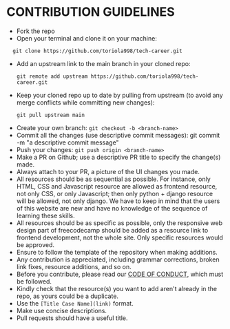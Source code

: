 # CONTRIBUTION GUIDELINES

- Fork the repo
- Open your terminal and clone it on your machine:
```
  git clone https://github.com/toriola998/tech-career.git
```
- Add an upstream link to the main branch in your cloned repo:
  ```
  git remote add upstream https://github.com/toriola998/tech-career.git
  ```
- Keep your cloned repo up to date by pulling from upstream (to avoid any merge conflicts while committing new changes):
  ```
  git pull upstream main
  ```
- Create your  own branch:  `git checkout -b <branch-name>`
- Commit all the changes (use descriptive commit messages): git commit -m "a descriptive commit message"
- Push your changes:  `git push origin <branch-name>`
- Make a PR on Github; use a descriptive PR title to specify the change(s) made.
- Always attach to your PR, a picture of the UI changes you made. 
- All resources should be as sequential as possible. For instance, only HTML, CSS and Javascript resource are allowed as frontend resource, not only CSS, or only Javascript; then only python + django resource will be allowed, not only django. We have to keep in mind that the users of this website are new and have no knowledge of the sequence of learning these skills. 
- All resources should be as specific as possible, only the responsive web design part of freecodecamp should be added as a resource link to frontend development, not the whole site. Only specific resources would be approved.
- Ensure to follow the template of the repository when making additions. 
- Any contribution is appreciated, including grammar corrections, broken link fixes, resource additions, and so on.
- Before you contribute, please read our [CODE OF CONDUCT](./CODE_OF_CONDUCT.md), which must be followed.
- Kindly check that the resource(s) you want to add aren't already in the repo, as yours could be a duplicate.
- Use the `[Title Case Name](link)` format.
- Make use concise descriptions.
- Pull requests should have a useful title.
